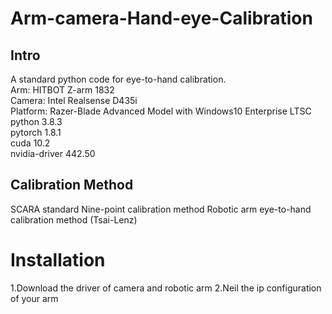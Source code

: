 # Arm-camera-Hand-eye-Calibration
## Intro
A standard python code for eye-to-hand calibration.   
Arm: HITBOT Z-arm 1832   
Camera: Intel Realsense D435i  
Platform: Razer-Blade Advanced Model with Windows10 Enterprise LTSC  
          python     3.8.3  
          pytorch    1.8.1  
          cuda       10.2  
          nvidia-driver 442.50  
## Calibration Method
SCARA standard Nine-point calibration method
Robotic arm eye-to-hand calibration method (Tsai-Lenz)

# Installation
1.Download the driver of camera and robotic arm
2.Neil the ip configuration of your arm
